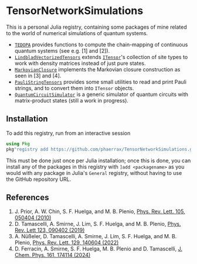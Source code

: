 # TensorNetworkSimulations

This is a personal Julia registry, containing some packages of mine related to the world of numerical simulations of quantum systems.

* [`TEDOPA`](https://github.com/phaerrax/TEDOPA.jl) provides functions to compute the chain-mapping of continuous quantum systems (see e.g. [1] and [2]).
* [`LindbladVectorizedTensors`](https://github.com/phaerrax/LindbladVectorizedTensors.jl) extends [`ITensor`](https://github.com/ITensor/ITensors.jl)'s collection of site types to work with density matrices instead of just pure states.
* [`MarkovianClosure`](https://github.com/phaerrax/MarkovianClosure.jl) implements the Markovian closure construction as seen in [3] and [4].
* [`PauliStringTensors`](https://github.com/phaerrax/PauliStringTensors.jl) provides some small utilities to read and print Pauli strings, and to convert them into `ITensor` objects.
* [`QuantumCircuitSimulator`](https://github.com/phaerrax/QuantumCircuitSimulator.jl) is a generic simulator of quantum circuits with matrix-product states (still a work in progress).

## Installation

To add this registry, run from an interactive session

```julia
using Pkg
pkg"registry add https://github.com/phaerrax/TensorNetworkSimulations.git"
```

This must be done just once per Julia installation; once this is done, you can install any of the packages in this registry with `]add <packagename>` as you would with any package in Julia's `General` registry, without having to use the GitHub repository URL.

## References

1. J. Prior, A. W. Chin, S. F. Huelga, and M. B. Plenio, [Phys. Rev. Lett. 105, 050404 (2010)](https://doi.org/https://doi.org/10.1103/PhysRevLett.105.050404)
2. D. Tamascelli, A. Smirne, J. Lim, S. F. Huelga, and M. B. Plenio, [Phys. Rev. Lett 123, 090402 (2019)](https://doi.org/https://doi.org/10.1103/PhysRevLett.123.090402)
3. A. Nüßeler, D. Tamascelli, A. Smirne, J. Lim, S. F. Huelga, and M. B. Plenio, [Phys. Rev. Lett. 129, 140604 (2022)](https://doi.org/10.1103/PhysRevLett.129.140604)
4. D. Ferracin, A. Smirne, S. F. Huelga, M. B. Plenio and D. Tamascelli, [J. Chem. Phys. 161, 174114 (2024)](https://doi.org/10.1063/5.0226723)
